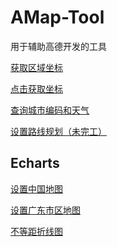 # AMap-Tool

用于辅助高德开发的工具

<a href="https://lixianbin1.github.io/AMap-Tool/PolyEditor/index.html" target="_blank">获取区域坐标</a>

<a href="https://lixianbin1.github.io/AMap-Tool/Marken/index.html" target="_blank">点击获取坐标</a>

<a href="https://lixianbin1.github.io/AMap-Tool/Weather/index.html" target="_blank">查询城市编码和天气</a>

<a href="https://lixianbin1.github.io/AMap-Tool/Servicer/index.html" target="_blank">设置路线规划（未完工）</a>

## Echarts

<a href="https://lixianbin1.github.io/AMap-Tool/Echarts/China.html" target="_blank">设置中国地图</a>

<a href="https://lixianbin1.github.io/AMap-Tool/Echarts/Guangdon.html" target="_blank">设置广东市区地图</a>

<a href="https://lixianbin1.github.io/AMap-Tool/Echarts/Unequal.html" target="_blank">不等距折线图</a>